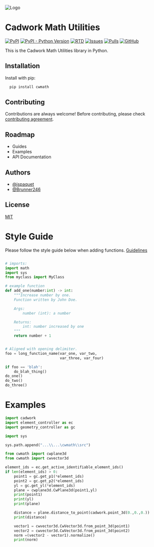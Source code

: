 ![Logo](https://filehost.cadwork.ca/cadwork_logo.png)

# Cadwork Math Utilities

[![PyPI](https://img.shields.io/pypi/v/cwmath)](https://pypi.python.org/pypi/cwmath/)
[![PyPI - Python Version](https://img.shields.io/pypi/pyversions/cwmath)](https://pypi.python.org/pypi/cwmath/)
[![RTD](https://img.shields.io/readthedocs/cwmath)](https://math.cadwork.dev)
[![Issues](https://img.shields.io/github/issues/cwapi3d/cwmath)](https://github.com/cwapi3d/cwmath/issues)
[![Pulls](https://img.shields.io/github/issues-pr/cwapi3d/cwmath)](https://github.com/cwapi3d/cwmath/pulls)
[![GitHub](https://img.shields.io/github/license/cwapi3d/cwmath)](https://choosealicense.com/licenses/mit/)

This is the Cadwork Math Utilities library in Python.

## Installation

Install with pip:

```bash
  pip install cwmath
```
    
## Contributing

Contributions are always welcome!
Before contributing, please check [contributing agreement](CONTRIBUTING.md).
  
## Roadmap

- Guides
- Examples
- API Documentation
  
## Authors

- [@jspaquet](https://github.com/jspaquet)
- [@Brunner246](https://github.com/Brunner246)
  
## License

[MIT](https://choosealicense.com/licenses/mit/)

# Style Guide

Please follow the style guide below when adding functions.
[Guidelines](GUIDELINES.md)

```python

# imports:
import math
import sys
from myclass import MyClass

# example function
def add_one(number:int) -> int:
    """Increase number by one.
    Function written by John Doe.

    Args:
        number (int): a number

    Returns:
        int: number increased by one
    """
    return number + 1


# Aligned with opening delimiter.
foo = long_function_name(var_one, var_two,
                         var_three, var_four)

if foo == 'blah':
    do_blah_thing()
do_one()
do_two()
do_three()

```

# Examples
```python
import cadwork
import element_controller as ec
import geometry_controller as gc

import sys

sys.path.append("...\\...\cwmath\\src")

from cwmath import cwplane3d
from cwmath import cwvector3d

element_ids = ec.get_active_identifiable_element_ids()
if len(element_ids) > 0:
    point1 = gc.get_p1(*element_ids)
    point2 = gc.get_p2(*element_ids)
    yl = gc.get_yl(*element_ids)
    plane = cwplane3d.CwPlane3d(point1,yl)
    print(point1)
    print(yl)
    print(plane)

    distance = plane.distance_to_point(cadwork.point_3d(0.,0.,0.))
    print(distance)

    vector1 = cwvector3d.CwVector3d.from_point_3d(point1)
    vector2 = cwvector3d.CwVector3d.from_point_3d(point2)
    norm =(vector2 - vector1).normalize()
    print(norm)
```
